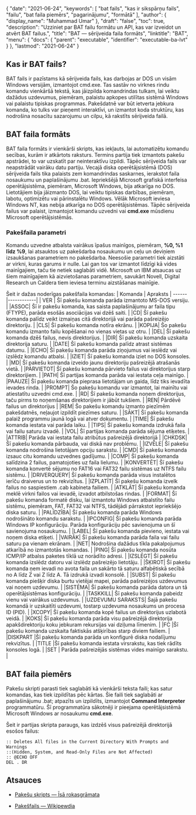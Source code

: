 {
  "date": "2021-06-24",
  "keywords": [
"bat fails",
"kas ir sikspārņu fails",
"failu",
"bat faila piemērs",
"pagarinājumu",
"formātā"
],
  "author": {
    "display_name": "Muhammad Umar"
},
  "draft": "false",
  "toc": true,
  "description": "Uzziniet par BAT failu formātu un API, kas var izveidot un atvērt BAT failus.",
  "title": "BAT — sērijveida faila formāts",
  "linktitle": "BAT",
  "menu": {
    "docs": {
      "parent": "executable",
      "identifier": "executable-ba-lvt"
}
},
  "lastmod": "2021-06-24"
}

## Kas ir BAT fails?
BAT fails ir pazīstams kā sērijveida fails, kas darbojas ar DOS un visām Windows versijām, izmantojot cmd.exe. Tas sastāv no virknes rindu komandu vienkāršā tekstā, kas jāizpilda komandrindas tulkam, lai veiktu dažādus uzdevumus, piemēram, palaistu apkopes utilītas sistēmā Windows vai palaistu tipiskas programmas. Pakešdatnē var būt ietverta jebkura komanda, ko tulks var pieņemt interaktīvi, un izmantot koda struktūru, kas nodrošina nosacītu sazarojumu un cilpu, kā rakstīts sērijveida failā.
## BAT faila formāts
BAT faila formāts ir vienkārši skripts, kas iekļauts, lai automatizētu komandu secības, kurām ir atkārtots raksturs. Termins partija tiek izmantots pakešu apstrādei, to var uzskatīt par neinteraktīvu izpildi. Tāpēc sērijveida fails var neapstrādāt vairāku datu partiju. Vecajā diska operētājsistēmā (DOS) sērijveida fails tika palaists zem komandrindas saskarnes, ierakstot faila nosaukumu un paplašinājumu .bat. Iepriekšējā Microsoft grafiskā interfeisa operētājsistēma, piemēram, Microsoft Windows, bija atkarīga no DOS. Lietotājiem bija jāizmanto DOS, lai veiktu tipiskas darbības, piemēram, labotu, optimizētu vai pārinstalētu Windows. Vēlāk Microsoft ieviesa Windows NT, kas nebija atkarīga no DOS operētājsistēmas. Tāpēc sērijveida failus var palaist, izmantojot komandu uzvedni vai **cmd.exe** mūsdienu Microsoft operētājsistēmās.
### Pakešfaila parametri
Komandu uzvedne atbalsta vairākus īpašus mainīgos, piemēram, **%0, %1 līdz %9**, lai atsauktos uz pakešdarba nosaukumu un ceļu un deviņiem izsaukšanas parametriem no pakešdarba. Neesošie parametri tiek aizstāti ar virkni, kuras garums ir nulle. Lai gan tos var izmantot līdzīgi kā vides mainīgajiem, taču tie netiek saglabāti vidē. Microsoft un IBM atsaucas uz šiem mainīgajiem kā aizvietošanas parametriem, savukārt Novell, Digital Research un Caldera tiem ieviesa terminu aizstāšanas mainīgie.

Šeit ir dažas noderīgas pakešfaila komandas:
| Komanda | Apraksts |
------|------------|
| VER | Šī pakešu komanda parāda izmantoto MS-DOS versiju. |
|ASSOC| Šī ir pakešu komanda, kas saista paplašinājumu ar faila tipu (FTYPE), parāda esošās asociācijas vai dzēš saiti. |
|CD| Šī pakešu komanda palīdz veikt izmaiņas citā direktorijā vai parāda pašreizējo direktoriju. |
|CLS| Šī pakešu komanda notīra ekrānu. |
|KOPIJA| Šo pakešu komandu izmanto failu kopēšanai no vienas vietas uz otru. |
|DEL| Šī pakešu komanda dzēš failus, nevis direktorijus. |
|DIR| Šī pakešu komanda uzskaita direktorija saturu. |
|DATE| Šī pakešu komanda palīdz atrast sistēmas datumu. |
|ECHO| Šī pakešu komanda parāda ziņojumus vai ieslēdz vai izslēdz komandu atbalsi. |
|IZIET| Šī pakešu komanda iziet no DOS konsoles. |
|MD| Šī pakešu komanda izveido jaunu direktoriju pašreizējā atrašanās vietā. |
|PĀRVIETOT| Šī pakešu komanda pārvieto failus vai direktorijus starp direktorijiem. |
|PATH| Šī partijas komanda parāda vai iestata ceļa mainīgo. |
|PAAUZE| Šī pakešu komanda pieprasa lietotājam un gaida, līdz tiks ievadīta ievades rinda. |
|PROMPT| Šo pakešu komandu var izmantot, lai mainītu vai atiestatītu uzvedni cmd.exe. |
|RD| Šī pakešu komanda noņem direktorijus, taču pirms to noņemšanas direktorijiem ir jābūt tukšiem. |
|REN| Pārdēvē failus un direktorijus |
|REM| Šo pakešu komandu izmanto piezīmēm pakešdatnēs, neļaujot izpildīt piezīmes saturu. |
|SĀKT| Šī pakešu komanda palaiž programmu jaunā logā vai atver dokumentu. |
|TIME| Šī pakešu komanda iestata vai parāda laiku. |
|TIPS| Šī pakešu komanda izdrukā faila vai failu saturu izvadē. |
|VOL| Šī partijas komanda parāda sējuma etiķetes. |
|ATTRIB| Parāda vai iestata failu atribūtus pašreizējā direktorijā |
|CHKDSK| Šī pakešu komanda pārbauda, vai diskā nav problēmu. |
|IZVĒLE| Šī pakešu komanda nodrošina lietotājam opciju sarakstu. |
|CMD| Šī pakešu komanda izsauc citu komandu uzvednes gadījumu. |
|COMP| Šī pakešu komanda salīdzina 2 failus, pamatojoties uz faila lielumu. |
|KONVERTĒT| Šī pakešu komanda konvertē sējumu no FAT16 vai FAT32 failu sistēmas uz NTFS failu sistēmu. |
|DRIVERQUERY| Šī pakešu komanda parāda visus instalētos ierīču draiverus un to rekvizītus. |
|IZPLATĪT| Šī pakešu komanda izvelk failus no saspiestiem .cab kabineta failiem. |
|ATKLĀT| Šī pakešu komanda meklē virkni failos vai ievadē, izvadot atbilstošas rindas. |
|FORMAT| Šī pakešu komanda formatē disku, lai izmantotu Windows atbalstīto failu sistēmu, piemēram, FAT, FAT32 vai NTFS, tādējādi pārrakstot iepriekšējo diska saturu. |
|PALĪDZĪBA| Šī pakešu komanda parāda Windows nodrošināto komandu sarakstu. |
|IPCONFIG| Šī pakešu komanda parāda Windows IP konfigurāciju. Parāda konfigurāciju pēc savienojuma un šī savienojuma nosaukumu. |
|LABEL| Šī pakešu komanda pievieno, iestata vai noņem diska etiķeti. |
|VAIRĀK| Šī pakešu komanda parāda faila vai failu saturu pa vienam ekrānam. |
|NET| Nodrošina dažādus tīkla pakalpojumus atkarībā no izmantotās komandas. |
|PING| Šī pakešu komanda nosūta ICMP/IP atbalss paketes tīklā uz norādīto adresi. |
|IZSLĒGT| Šī pakešu komanda izslēdz datoru vai izslēdz pašreizējo lietotāju. |
|ŠĶIROT| Šī pakešu komanda ņem ievadi no avota faila un sakārto tā saturu alfabētiskā secībā no A līdz Z vai Z līdz A. Tā izdrukā izvadi konsolē. |
|SUBST| Šī pakešu komanda piešķir diska burtu vietējai mapei, parāda pašreizējos uzdevumus vai noņem uzdevumu. |
|SISTĒMA| Šī pakešu komanda parāda datora un tā operētājsistēmas konfigurāciju. |
|TASKKILL| Šī pakešu komanda pabeidz vienu vai vairākus uzdevumus. |
|UZDEVUMU SARAKSTS| Šajā pakešu komandā ir uzskaitīti uzdevumi, tostarp uzdevuma nosaukums un procesa ID (PID). |
|XCOPY| Šī pakešu komanda kopē failus un direktorijus uzlabotā veidā. |
|KOKS| Šī pakešu komanda parāda visu pašreizējā direktorija apakšdirektoriju koku jebkuram rekursijas vai dziļuma līmenim. |
|FC |Šī pakešu komanda uzskaita faktiskās atšķirības starp diviem failiem. |
|DISKPART |Šī pakešu komanda parāda un konfigurē diska nodalījumu rekvizītus. |
|TITLE |Šī pakešu komanda iestata virsrakstu, kas tiek rādīts konsoles logā. |
|SET | Parāda pašreizējās sistēmas vides mainīgo sarakstu. |

## BAT faila piemērs
Pakešu skripti parasti tiek saglabāti kā vienkārši teksta faili; kas satur komandas, kas tiek izpildītas pēc kārtas. Šie faili tiek saglabāti ar paplašinājumu .bat; atpazīts un izpildīts, izmantojot **Command Interpreter** programmatūru. Šī programmatūra sākotnēji ir pieejama operētājsistēmā Microsoft Windows ar nosaukumu **cmd.exe**.

Šeit ir partijas skripta paraugs, kas izdzēš visus pašreizējā direktorijā esošos failus:
```
:: Deletes All files in the Current Directory With Prompts and Warnings
::(Hidden, System, and Read-Only Files are Not Affected)
:: @ECHO OFF
DEL . DR
```


## Atsauces 

* [Pakešu skripts — Īsā rokasgrāmata](https://www.tutorialspoint.com/batch_script/batch_script_quick_guide.htm)

* [Pakešfails — Wikipewdia](https://en.wikipedia.org/wiki/Batch_file)


